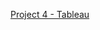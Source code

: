 [Project 4 - Tableau](https://public.tableau.com/profile/j.lia6395#!/vizhome/Project4_15857783386970/Story2)